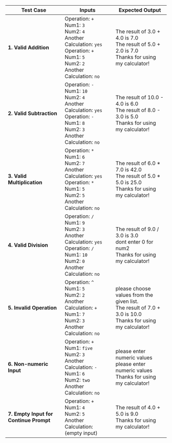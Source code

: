 

| **Test Case**                 | **Inputs**                          | **Expected Output**                                                                              |
|-------------------------------|-------------------------------------|-------------------------------------------------------------------------------------------------|
| **1. Valid Addition**         | Operation: `+`<br>Num1: `3`<br>Num2: `4`<br>Another Calculation: `yes`<br>Operation: `+`<br>Num1: `5`<br>Num2: `2`<br>Another Calculation: `no` | The result of 3.0 + 4.0 is 7.0<br>The result of 5.0 + 2.0 is 7.0<br>Thanks for using my calculator! |
| **2. Valid Subtraction**      | Operation: `-`<br>Num1: `10`<br>Num2: `4`<br>Another Calculation: `yes`<br>Operation: `-`<br>Num1: `8`<br>Num2: `3`<br>Another Calculation: `no` | The result of 10.0 - 4.0 is 6.0<br>The result of 8.0 - 3.0 is 5.0<br>Thanks for using my calculator! |
| **3. Valid Multiplication**   | Operation: `*`<br>Num1: `6`<br>Num2: `7`<br>Another Calculation: `yes`<br>Operation: `*`<br>Num1: `5`<br>Num2: `5`<br>Another Calculation: `no` | The result of 6.0 * 7.0 is 42.0<br>The result of 5.0 * 5.0 is 25.0<br>Thanks for using my calculator! |
| **4. Valid Division**         | Operation: `/`<br>Num1: `9`<br>Num2: `3`<br>Another Calculation: `yes`<br>Operation: `/`<br>Num1: `10`<br>Num2: `0`<br>Another Calculation: `no` | The result of 9.0 / 3.0 is 3.0<br>dont enter 0 for num2<br>Thanks for using my calculator!         |
| **5. Invalid Operation**      | Operation: `^`<br>Num1: `5`<br>Num2: `2`<br>Another Calculation: `+`<br>Num1: `7`<br>Num2: `3`<br>Another Calculation: `no` | please choose values from the given list.<br>The result of 7.0 + 3.0 is 10.0<br>Thanks for using my calculator! |
| **6. Non-numeric Input**      | Operation: `+`<br>Num1: `five`<br>Num2: `3`<br>Another Calculation: `-`<br>Num1: `6`<br>Num2: `two`<br>Another Calculation: `no` | please enter numeric values<br>please enter numeric values<br>Thanks for using my calculator!    |
| **7. Empty Input for Continue Prompt** | Operation: `+`<br>Num1: `4`<br>Num2: `5`<br>Another Calculation: (empty input) | The result of 4.0 + 5.0 is 9.0<br>Thanks for using my calculator!                                |

